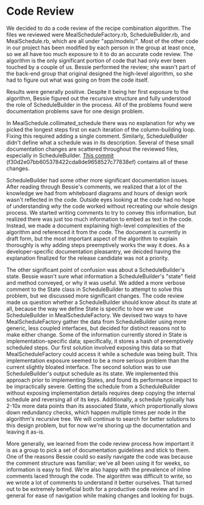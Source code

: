 Code Review
===========

We decided to do a code review of the recipe combination algorithm. The files we reviewed were MealScheduleFactory.rb, ScheduleBuilder.rb, and MealSchedule.rb, which are all under "app/models/". Most of the other code in our project has been modified by each person in the group at least once, so we all have too much exposure to it to do an accurate code review. The algorithm is the only significant portion of code that had only ever been touched by a couple of us. Bessie performed the review; she wasn't part of the back-end group that original designed the high-level algorithm, so she had to figure out what was going on from the code itself.

Results were generally positive. Despite it being her first exposure to the algorithm, Bessie figured out the recursive structure and fully understood the role of ScheduleBuilder in the process. All of the problems found were documentation problems save for one design problem.

In MealSchedule.collimated_schedule there was no explanation for why we picked the longest steps first on each iteration of the column-building loop. Fixing this required adding a single comment. Similarly, ScheduleBuilder didn't define what a schedule was in its description. Several of these small documentation changes are scattered throughout the reviewed files, especially in ScheduleBuilder. [This commit](https://github.com/zeamador/lattice-recipes/commit/f30d2e07bb605378422cda8de9658527c77838ef) (f30d2e07bb605378422cda8de9658527c77838ef) contains all of these changes.

ScheduleBuilder had some other more significant documentation issues. After reading through Bessie's comments, we realized that a lot of the knowledge we had from whiteboard diagrams and hours of design work wasn't reflected in the code. Outside eyes looking at the code had no hope of understanding *why* the code worked without recreating our whole design process. We started writing comments to try to convey this information, but realized there was just too much information to embed as text in the code. Instead, we made a document explaining high-level complexities of the algorithm and referenced it from the code. The document is currently in draft form, but the most important aspect of the algorithm to explain thoroughly is why adding steps preemptively works the way it does. As a developer-specific documentation pleasantry, we deicded having the explanation finalized for the release candidate was not a priority.

The other significant point of confusion was about a ScheduleBuilder's state. Bessie wasn't sure what information a ScheduleBuilder's "state" field and method conveyed, or why it was useful. We added a more verbose comment to the State class in ScheduleBuilder to attempt to solve this problem, but we discussed more significant changes. The code review made us question whether a ScheduleBuilder should know about its state at all, because the way we define State is specific to how we use ScheduleBuilder in MealScheduleFactory. We devised two ways to have MealScheduleFactory gather the data from ScheduleBuilder using more generic, less coupled interfaces, but decided for distinct reasons not to make either change. Some of the information currently stored in State is implementation-specific data; specifically, it stores a hash of preemptively scheduled steps. Our first solution involved exposing this data so that MealScheduleFactory could access it while a schedule was being built. This implementation exposure seemed to be a more serious problem than the current slightly bloated interface. The second solution was to use ScheduleBuilder's output schedule as its state. We implemented this approach prior to implementing States, and found its performance impact to be impractically severe. Getting the schedule from a ScheduleBuilder without exposing implementation details requires deep copying the internal schedule and reversing all of its keys. Additionally, a schedule typically has 2-10x more data points than its associated State, which proportionally slows down redundancy checks, which happen multiple times per node in the algorithm's recursive tree. We will continue to search for better solutions to this design problem, but for now we're shoring up the documentation and leaving it as-is.

More generally, we learned from the code review process how important it is as a group to pick a set of documentation guidelines and stick to them. One of the reasons Bessie could so easily navigate the code was because the comment structure was familiar; we've all been using it for weeks, so information is easy to find. We're also happy with the prevalence of inline comments laced through the code. The algorithm was difficult to write, so we wrote a lot of comments to understand it better ourselves. That turned out to be extremely beneficial both for a productive code review and in general for ease of navigation while making changes and looking for bugs.

